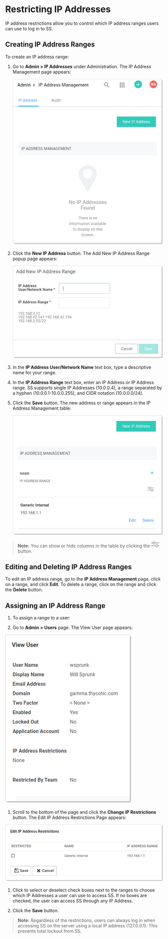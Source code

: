 [title]: # (Restricting IP Addresses)
[tags]: # (Restricting IP Addresses)
[priority]: # (11)

# Restricting IP Addresses

IP address restrictions allow you to control which IP address ranges users can use to log in to SS.

## Creating IP Address Ranges

To create an IP address range:

1. Go to **Admin > IP Addresses** under Administration. The IP Address Management page appears:

   ![image-20191115104938922](images/image-20191115104938922.png)

2. Click the **New IP Address** button. The Add New IP Address Range popup page appears:

   ![image-20191115105135800](images/image-20191115105135800.png)

3. In the **IP Address User/Network Name** text box, type a descriptive name for your range.

4. In the **IP Address Range** text box, enter an IP Address or IP Address range. SS supports single IP Addresses (10.0.0.4), a range separated by a hyphen (10.0.0.1-10.0.0.255), and CIDR notation (10.0.0.0/24).

5. Click the **Save** button. The new address or range appears in the IP Address Management table:

   ![image-20191115105415863](images/image-20191115105415863.png)

> **Note:** You can show or hide columns in the table by clicking the ![image-20191115105740992](images/image-20191115105740992.png) button.

## Editing and Deleting IP Address Ranges

To edit an IP address range, go to the **IP Address Management** page, click on a range, and click **Edit**. To delete a range, click on the range and click the **Delete** button.

## Assigning an IP Address Range

1. To assign a range to a user:

1. Go to **Admin \> Users** page. The View User page appears:

  ![image-20191115110201765](images/image-20191115110201765.png)

1. Scroll to the bottom of the page and click the **Change IP Restrictions** button. The Edit IP Address Restrictions Page appears:

 ![image-20191115110512161](images/image-20191115110512161.png)

1. Click to select or deselect check boxes next to the ranges to choose which IP Addresses a user can use to access SS. If no boxes are checked, the user can access SS through any IP Address.

1. Click the **Save** button.

> **Note:** Regardless of the restrictions, users can always log in when accessing SS on the server using a local IP address (127.0.0.1). This prevents total lockout from SS.
